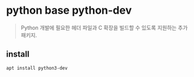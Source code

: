 # python base python-dev

> Python 개발에 필요한 헤더 파일과 C 확장을 빌드할 수 있도록 지원하는 추가 패키지.

## install

```sh
apt install python3-dev
```
